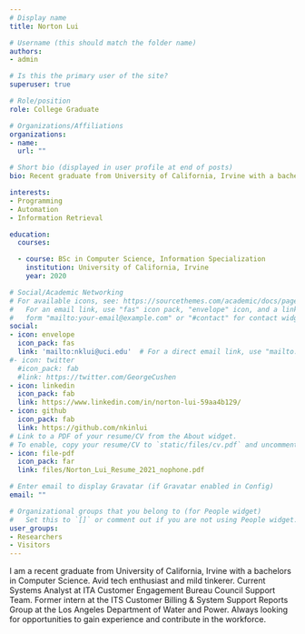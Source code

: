 ```yaml
---
# Display name
title: Norton Lui

# Username (this should match the folder name)
authors:
- admin

# Is this the primary user of the site?
superuser: true

# Role/position
role: College Graduate

# Organizations/Affiliations
organizations:
- name: 
  url: ""

# Short bio (displayed in user profile at end of posts)
bio: Recent graduate from University of California, Irvine with a bachelors in Computer Science. Avid tech enthusiast and mild tinkerer.

interests:
- Programming
- Automation
- Information Retrieval

education:
  courses:

  - course: BSc in Computer Science, Information Specialization
    institution: University of California, Irvine
    year: 2020

# Social/Academic Networking
# For available icons, see: https://sourcethemes.com/academic/docs/page-builder/#icons
#   For an email link, use "fas" icon pack, "envelope" icon, and a link in the
#   form "mailto:your-email@example.com" or "#contact" for contact widget.
social:
- icon: envelope
  icon_pack: fas
  link: 'mailto:nklui@uci.edu'  # For a direct email link, use "mailto:test@example.org".
#- icon: twitter
  #icon_pack: fab
  #link: https://twitter.com/GeorgeCushen
- icon: linkedin
  icon_pack: fab
  link: https://www.linkedin.com/in/norton-lui-59aa4b129/
- icon: github
  icon_pack: fab
  link: https://github.com/nkinlui
# Link to a PDF of your resume/CV from the About widget.
# To enable, copy your resume/CV to `static/files/cv.pdf` and uncomment the lines below.
- icon: file-pdf
  icon_pack: far
  link: files/Norton_Lui_Resume_2021_nophone.pdf

# Enter email to display Gravatar (if Gravatar enabled in Config)
email: ""

# Organizational groups that you belong to (for People widget)
#   Set this to `[]` or comment out if you are not using People widget.
user_groups:
- Researchers
- Visitors
---
```


I am a recent graduate from University of California, Irvine with a bachelors in Computer Science. Avid tech enthusiast and mild tinkerer. Current Systems Analyst at ITA Customer Engagement Bureau Council Support Team. Former intern at the ITS Customer Billing & System Support Reports Group at the Los Angeles Department of Water and Power. Always looking for opportunities to gain experience and contribute in the workforce. 